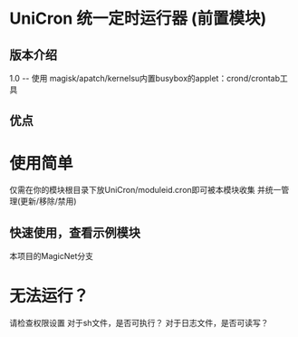 # UniCron 统一定时运行器 (前置模块)
## 版本介绍
1.0 -- 使用 magisk/apatch/kernelsu内置busybox的applet：crond/crontab工具

## 优点
# 使用简单
仅需在你的模块根目录下放UniCron/moduleid.cron即可被本模块收集
并统一管理(更新/移除/禁用)


## 快速使用，查看示例模块
本项目的MagicNet分支

# 无法运行？
请检查权限设置
对于sh文件，是否可执行？
对于日志文件，是否可读写？

